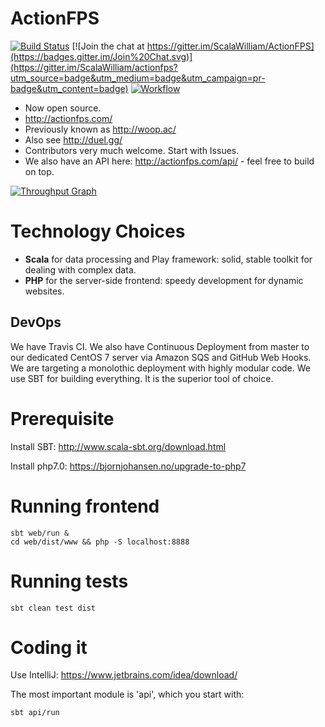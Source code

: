 # ActionFPS

[![Build Status](https://travis-ci.org/ScalaWilliam/ActionFPS.svg)](https://travis-ci.org/ScalaWilliam/ActionFPS)
[![Join the chat at https://gitter.im/ScalaWilliam/ActionFPS](https://badges.gitter.im/Join%20Chat.svg)](https://gitter.im/ScalaWilliam/actionfps?utm_source=badge&utm_medium=badge&utm_campaign=pr-badge&utm_content=badge)
[![Workflow](https://badge.waffle.io/ScalaWilliam/actionfps.png?label=ready&title=Ready)](https://waffle.io/ScalaWilliam/actionfps)

* Now open source.
* http://actionfps.com/
* Previously known as http://woop.ac/
* Also see http://duel.gg/
* Contributors very much welcome. Start with Issues.
* We also have an API here: http://actionfps.com/api/ - feel free to build on top.

[![Throughput Graph](https://graphs.waffle.io/ScalaWilliam/actionfps/throughput.svg)](https://waffle.io/ScalaWilliam/actionfps/metrics) 


# Technology Choices

* __Scala__ for data processing and Play framework: solid, stable toolkit for dealing with complex data.
* __PHP__ for the server-side frontend: speedy development for dynamic websites.

## DevOps
We have Travis CI. We also have Continuous Deployment from master to our dedicated CentOS 7 server via Amazon SQS and GitHub Web Hooks. We are targeting a monolothic deployment with highly modular code. We use SBT for building everything. It is the superior tool of choice.


# Prerequisite

Install SBT: http://www.scala-sbt.org/download.html

Install php7.0: https://bjornjohansen.no/upgrade-to-php7

# Running frontend

```
sbt web/run &
cd web/dist/www && php -S localhost:8888
```

# Running tests

```
sbt clean test dist
```

# Coding it

Use IntelliJ: https://www.jetbrains.com/idea/download/

The most important module is 'api', which you start with:

```
sbt api/run
```
